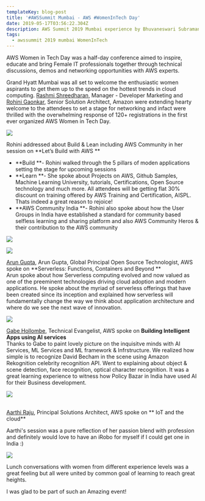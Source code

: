 ```yaml
---
templateKey: blog-post
title: '#AWSSummit Mumbai - AWS #WomenInTech Day'
date: 2019-05-17T03:56:22.304Z
description: AWS Summit 2019 Mumbai experience by Bhuvaneswari Subramani
tags:
  - awssummit 2019 mumbai WomenInTech
---
```

AWS Women in Tech Day was a half-day conference aimed to inspire, educate and bring Female IT professionals together through technical discussions, demos and networking opportunities with AWS experts.

Grand Hyatt Mumbai was all set to welcome the enthusiastic women aspirants to get them up to the speed on the hottest trends in cloud computing.  [Rashmi Shreedharan](https://www.linkedin.com/in/rashmis/), Manager - Developer Marketing and [Rohini Gaonkar](https://in.linkedin.com/in/rohini-gaonkar-b909a12b), Senior Solution Architect, Amazon were extending hearty welcome to the attendees to set a stage for networking and infact were thrilled with the overwhelming response of 120+ registrations in the first ever organized AWS Women in Tech Day.

![](/img/wit_registration.png)

Rohini addressed about Build & Lean including AWS Community in her session on **Let’s Build with AWS **

* **Build **- Rohini walked through the 5 pillars of moden applications setting the stage for upcoming sessions
* **Learn **- She spoke about Projects on AWS, Github Samples, Machine Learning University, tutorials, Certifications, Open Source technology and much more. All attendees will be getting flat 30% discount on training offered by AWS Training and Certification, AISPL. Thats indeed a great reason to rejoice!
* **AWS Community India **- Rohini also spoke about how the User Groups in India have established a standard for community based selfless learning and sharing platform and also AWS Community Heros & their contribution to the AWS community

![](/img/wit_rohini.png)

![](/img/wit_hero.png)



[Arun Gupta](https://www.linkedin.com/in/arunpgupta/), Arun Gupta, Global Principal Open Source Technologist, AWS spoke on **Serverless: Functions, Containers and Beyond **\
Arun spoke about how Serverless computing evolved and now valued as one of the preeminent technologies driving cloud adoption and modern applications. He spoke about the myriad of serverless offerings that have been created since its inception and explained how serverless will fundamentally change the way we think about application architecture and where do we see the next wave of innovation.

![](/img/wit_arun.png)

[Gabe Hollombe](https://www.linkedin.com/in/gabehollombe/), Technical Evangelist, AWS spoke on **Building Intelligent Apps using AI services** \
Thanks to Gabe to paint lovely picture on the inquisitve minds with AI Services, ML Services and ML framework & Infrstructure. We realized how simple is to recognize David Becham in the scene using Amazon Rekognition celebrity recognition API. Went to explaining about object & scene detection, face recognition, optical character recognition. It was a great learning experience to witness how Policy Bazar in India have used AI for their Business development.



![](/img/wit_gabe.png)

\
[Aarthi Raju](https://www.linkedin.com/in/aarthi-raju/), Principal Solutions Architect, AWS spoke on ** IoT and the cloud**

Aarthi's session was a pure reflection of her passion blend with profession and definitely would love to have an iRobo for myself if I could get one in India :) 

![](/img/wit_aarti.png)

Lunch conversations with women from different experience levels was a great feeling but all were united by common goal of learning to reach great heights.

I was glad to be part of such an Amazing event!
